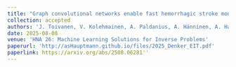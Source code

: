 ```yaml
---
title: "Graph convolutional networks enable fast hemorrhagic stroke monitoring with electrical impedance tomography"
collection: accepted
authors: 'J. Toivanen, V. Kolehmainen, A. Paldanius, A. Hänninen, A. Hauptmann, SJ. Hamilton'
date: 2025-08-08
venue: 'HNA 26: Machine Learning Solutions for Inverse Problems'
paperurl: 'http://asHauptmann.github.io/files/2025_Denker_EIT.pdf'
paperlink: https://arxiv.org/abs/2508.06281''
---
```


